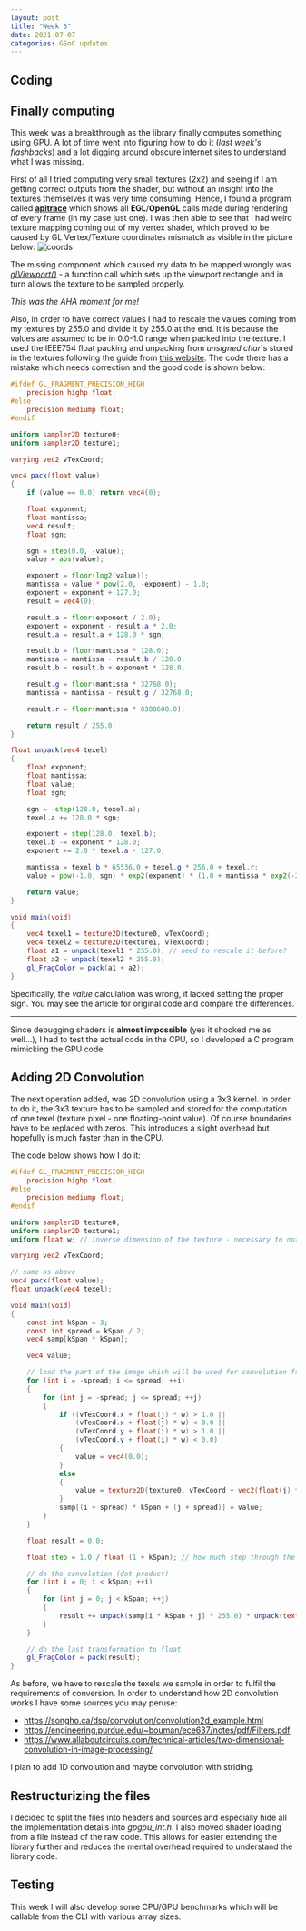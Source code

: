 ```yaml
---
layout: post
title: "Week 5"
date: 2021-07-07
categories: GSoC updates
---
```


## Coding
## Finally computing
This week was a breakthrough as the library finally computes something using GPU. A lot of time went into figuring how to do it (_last week's flashbacks_) and a lot digging around obscure internet sites to understand what I was missing.

First of all I tried computing very small textures (2x2) and seeing if I am getting correct outputs from the shader, but without an insight into the textures themselves it was very time consuming. Hence, I found a program called [**apitrace**](https://github.com/apitrace/apitrace) which shows all **EGL**/**OpenGL** calls made during rendering of every frame (in my case just one). I was then able to see that I had weird texture mapping coming out of my vertex shader, which proved to be caused by GL Vertex/Texture coordinates mismatch as visible in the picture below:
![coords](https://4.bp.blogspot.com/-njYt5IaAgrk/UgVmKKR_ZLI/AAAAAAAAAbA/ppF6FbEG5Q4/s1600/axes_2a.png)

The missing component which caused my data to be mapped wrongly was [_glViewport()_](https://www.khronos.org/registry/OpenGL-Refpages/gl4/html/glViewport.xhtml) - a function call which sets up the viewport rectangle and in turn allows the texture to be sampled properly.

_This was the AHA moment for me!_

Also, in order to have correct values I had to rescale the values coming from my textures by 255.0 and divide it by 255.0 at the end. It is because the values are assumed to be in 0.0-1.0 range when packed into the texture. I used the IEEE754 float packing and unpacking from _unsigned char_'s stored in the textures following the guide from [this website](http://www.vizitsolutions.com/portfolio/webgl/gpgpu/speedBumps.html). The code there has a mistake which needs correction and the good code is shown below:
```glsl
#ifdef GL_FRAGMENT_PRECISION_HIGH
    precision highp float;
#else
    precision mediump float;
#endif

uniform sampler2D texture0;
uniform sampler2D texture1;

varying vec2 vTexCoord;

vec4 pack(float value)
{
    if (value == 0.0) return vec4(0);

    float exponent;
    float mantissa;
    vec4 result;
    float sgn;

    sgn = step(0.0, -value);
    value = abs(value);

    exponent = floor(log2(value));
    mantissa = value * pow(2.0, -exponent) - 1.0;
    exponent = exponent + 127.0;
    result = vec4(0);

    result.a = floor(exponent / 2.0);
    exponent = exponent - result.a * 2.0;
    result.a = result.a + 128.0 * sgn;

    result.b = floor(mantissa * 128.0);
    mantissa = mantissa - result.b / 128.0;
    result.b = result.b + exponent * 128.0;

    result.g = floor(mantissa * 32768.0);
    mantissa = mantissa - result.g / 32768.0;

    result.r = floor(mantissa * 8388608.0);

    return result / 255.0;
}

float unpack(vec4 texel)
{
    float exponent;
    float mantissa;
    float value;
    float sgn;

    sgn = -step(128.0, texel.a);
    texel.a += 128.0 * sgn;

    exponent = step(128.0, texel.b);
    texel.b -= exponent * 128.0;
    exponent += 2.0 * texel.a - 127.0;

    mantissa = texel.b * 65536.0 + texel.g * 256.0 + texel.r;
    value = pow(-1.0, sgn) * exp2(exponent) * (1.0 + mantissa * exp2(-23.0));

    return value;
}

void main(void)
{
    vec4 texel1 = texture2D(texture0, vTexCoord);
    vec4 texel2 = texture2D(texture1, vTexCoord);
    float a1 = unpack(texel1 * 255.0); // need to rescale it before?
    float a2 = unpack(texel2 * 255.0);
    gl_FragColor = pack(a1 + a2);
}
```
Specifically, the _value_ calculation was wrong, it lacked setting the proper sign. You may see the article for original code and compare the differences.

----------
Since debugging shaders is **almost impossible** (yes it shocked me as well...), I had to test the actual code in the CPU, so I developed a C program mimicking the GPU code.

## Adding 2D Convolution
The next operation added, was 2D convolution using a 3x3 kernel. In order to do it, the 3x3 texture has to be sampled and stored for the computation of one texel (texture pixel - one floating-point value). Of course boundaries have to be replaced with zeros. This introduces a slight overhead but hopefully is much faster than in the CPU.

The code below shows how I do it:
```glsl
#ifdef GL_FRAGMENT_PRECISION_HIGH
    precision highp float;
#else
    precision mediump float;
#endif

uniform sampler2D texture0;
uniform sampler2D texture1;
uniform float w; // inverse dimension of the texture - necessary to not overflow floats

varying vec2 vTexCoord;

// same as above
vec4 pack(float value);
float unpack(vec4 texel);

void main(void)
{
    const int kSpan = 3;
    const int spread = kSpan / 2;
    vec4 samp[kSpan * kSpan];

    vec4 value;

    // load the part of the image which will be used for convolution from texture memory
    for (int i = -spread; i <= spread; ++i)
    {
        for (int j = -spread; j <= spread; ++j)
        {
            if ((vTexCoord.x + float(j) * w) > 1.0 ||
                (vTexCoord.x + float(j) * w) < 0.0 ||
                (vTexCoord.y + float(i) * w) > 1.0 ||
                (vTexCoord.y + float(i) * w) < 0.0)
            {
                value = vec4(0.0);
            }
            else
            {
                value = texture2D(texture0, vTexCoord + vec2(float(j) * w, float(i) * w));
            }
            samp[(i + spread) * kSpan + (j + spread)] = value;
        }
    }

    float result = 0.0;

    float step = 1.0 / float (1 + kSpan); // how much step through the kernel texture

    // do the convolution (dot product)
    for (int i = 0; i < kSpan; ++i)
    {
        for (int j = 0; j < kSpan; ++j)
        {
            result += unpack(samp[i * kSpan + j] * 255.0) * unpack(texture2D(texture1, vec2(step * float(j + 1), step * float(i + 1))) * 255.0);
        }
    }

    // do the last transformation to float
    gl_FragColor = pack(result);
}
```
As before, we have to rescale the texels we sample in order to fulfil the requirements of conversion. In order to understand how 2D convolution works I have some sources you may peruse:
* https://songho.ca/dsp/convolution/convolution2d_example.html
* https://engineering.purdue.edu/~bouman/ece637/notes/pdf/Filters.pdf
* https://www.allaboutcircuits.com/technical-articles/two-dimensional-convolution-in-image-processing/

I plan to add 1D convolution and maybe convolution with striding.

## Restructurizing the files
I decided to split the files into headers and sources and especially hide all the implementation details into _gpgpu\_int.h_. I also moved shader loading from a file instead of the raw code. This allows for easier extending the library further and reduces the mental overhead required to understand the library code.

## Testing
This week I will also develop some CPU/GPU benchmarks which will be callable from the CLI with various array sizes.

